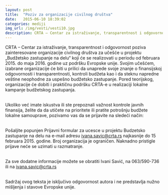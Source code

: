 ```yaml
---
layout: post
title:  "Poziv za organizacije civilnog društva"
date:   2015-06-10 18:39:02
categories: mediji
img_url: /img/vesti/vesti10.jpg
description: CRTA – Centar za istraživanje, transparentnost i odgovornost poziva zainteresovane organizacije civilnog društva za učešće u projektu „Budžetsko zastupanje na delu“ koji će se realizovati u periodu od februara 2015. do maja 2016. godine uz podršku Evropske unije. Svojim učešćem, izabrane organizacije će biti u prilici da unaprede svoje znanje o finansijskoj odgovornosti i transparentnosti
---
```


<div class="justify">
CRTA – Centar za istraživanje, transparentnost i odgovornost poziva zainteresovane organizacije civilnog društva za učešće u projektu „Budžetsko zastupanje na delu“ koji će se realizovati u periodu od februara 2015. do maja 2016. godine uz podršku Evropske unije. Svojim učešćem, izabrane organizacije će biti u prilici da unaprede svoje znanje o finansijskoj odgovornosti i transparentnosti, kontroli budžeta kao i da steknu napredne veštine neophodne za uspešno budžetsko zastupanje. Pored teorijskog, organizacije će dobiti i praktičnu podršku CRTA-e u realizaciji lokalne kampanje budžetskog zastupanja.<br/><br/>

Ukoliko već imate iskustva ili ste prepoznali važnost kontrole javnih finansija, želite da da utičete na prioritete ili pratite potrošnju budžete lokalne samouprave, pozivamo vas da se prijavite na sledeći način:<br/><br/>

Pošaljite popunjen  Prijavni formular za ucesce u projektu Budzetsko zastupanje na delu na e-mail adresu ivana.savic@crta.rs najkasnije do 15 februara 2015. godine. Broj organizacija je ograničen. Naknadno pristigle prijave neće se uzimati u razmatranje.<br/><br/>

Za sve dodatne informacije možete se obratiti Ivani Savić, na 063/590-736 ili na ivana.savic@crta.rs<br/><br/>

Sadržaj ovog teksta je isključivo odgovornost autora i ne predstavlja nužno mišljenja i stavove Evropske unije.</div>
